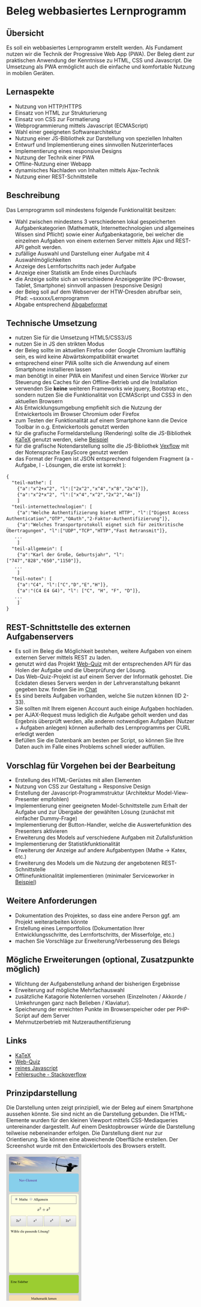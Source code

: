 # Beleg webbasiertes Lernprogramm

## Übersicht
Es soll ein webbasiertes Lernprogramm erstellt werden. Als Fundament nutzen wir die Technik der Progressive Web App (PWA).
Der Beleg dient zur praktischen Anwendung der Kenntnisse zu HTML, CSS und Javascript. Die Umsetzung als PWA ermöglicht auch die einfache und komfortable Nutzung in mobilen Geräten. 

## Lernaspekte
- Nutzung von HTTP/HTTPS
- Einsatz von HTML zur Strukturierung
- Einsatz von CSS zur Formatierung 
- Webprogrammierung mittels Javascript (ECMAScript)
- Wahl einer geeigneten Softwarearchitektur 
- Nutzung einer JS-Bibliothek zur Darstellung von speziellen Inhalten
- Entwurf und Implementierung eines sinnvollen Nutzerinterfaces
- Implementierung eines responsive Designs
- Nutzung der Technik einer PWA
- Offline-Nutzung einer Webapp
- dynamisches Nachladen von Inhalten mittels Ajax-Technik
- Nutzung einer REST-Schnittstelle 

## Beschreibung
Das Lernprogramm soll mindestens folgende Funktionalität besitzen:
- Wahl zwischen mindestens 3 verschiedenen lokal gespeicherten Aufgabenkategorien (Mathematik, Internettechnologien und allgemeines Wissen sind Pflicht) sowie einer Aufgabenkatagorie, bei welcher die einzelnen Aufgaben von einem externen Server mittels Ajax und REST-API geholt werden. 
- zufällige Auswahl und Darstellung einer Aufgabe mit 4 Auswahlmöglichkeiten
- Anzeige des Lernfortschritts nach jeder Aufgabe
- Anzeige einer Statistik am Ende eines Durchlaufs
- die Anzeige sollte sich an verschiedene Anzeigegeräte (PC-Browser, Tablet, Smartphone) sinnvoll anpassen (responsive Design)
- der Beleg soll auf dem Webserver der HTW-Dresden abrufbar sein, Pfad: ~sxxxxx/Lernprogramm
- Abgabe entsprechend [Abgabeformat](https://github.com/HTWDD-RN/Lernprogramm/blob/Beleg-2021/Beleg-Abgabeformat.md)

## Technische Umsetzung
- nutzen Sie für die Umsetzung HTML5/CSS3/JS 
- nutzen Sie in JS den strikten Modus 
- der Beleg sollte im aktuellen Firefox oder Google Chromium lauffähig sein, es wird keine Abwärtskompatibilität erwartet
- entsprechend einer PWA sollte sich die Anwendung auf einem Smartphone installieren lassen
- man benötigt in einer PWA ein Manifest und einen Service Worker zur Steuerung des Caches für den Offline-Betrieb und die Installation
- verwenden Sie **keine** weiteren Frameworks wie jquery, Bootstrap etc., sondern nutzen Sie die Funktionalität von ECMAScript und CSS3 in den aktuellen Browsern
- Als Entwicklungsumgebung empfiehlt sich die Nutzung der Entwickertools im Browser Chromium oder Firefox
- zum Testen der Funktionalität auf einem Smartphone kann die Device Toolbar in o.g. Entwickertools genutzt werden
- für die grafische Formeldarstellung (Rendering) sollte die JS-Bibliothek [KaTeX](https://github.com/KaTeX/KaTeX) genutzt werden, siehe [Beispiel](mathe-demo.html)
- für die grafische Notendarstellung sollte die JS-Bibliothek [Vexflow](https://github.com/0xfe/vexflow) mit der Notensprache EasyScore genutzt werden
- das Format der Fragen ist JSON entsprechend folgendem Fragment (a - Aufgabe, l - Lösungen, die erste ist korrekt ):
```
{ 
  "teil-mathe": [
    {"a":"x^2+x^2", "l":["2x^2","x^4","x^8","2x^4"]},
    {"a":"x^2*x^2", "l":["x^4","x^2","2x^2","4x"]}
    ]
  "teil-internettechnologien": [
    {"a":"Welche Authentifizierung bietet HTTP", "l":["Digest Access Authentication","OTP","OAuth","2-Faktor-Authentifizierung"]},
    {"a":"Welches Transportprotokoll eignet sich für zeitkritische Übertragungen", "l":["UDP","TCP","HTTP","Fast Retransmit"]},
   ...
    ]  
  "teil-allgemein": [
    {"a":"Karl der Große, Geburtsjahr", "l":["747","828","650","1150"]},
   ...
    ]
  "teil-noten": [
    {"a":"C4", "l":["C","D","E","H"]},
    {"a":"(C4 E4 G4)", "l": ["C", "H", "F", "D"]},
   ...
    ]       
}
```

## REST-Schnittstelle des externen Aufgabenservers
- Es soll im Beleg die Möglichkeit bestehen, weitere Aufgaben von einem externen Server mittels REST zu laden.
- genutzt wird das Projekt [Web-Quiz](https://github.com/swsms/web-quiz-engine) mit der entsprechenden API für das Holen der Aufgabe und die Überprüfung der Lösung.
- Das Web-Quiz-Projekt ist auf einem Server der Informatik gehostet. Die Eckdaten dieses Servers werden in der Lehrveranstaltung bekannt gegeben bzw. finden Sie im [Chat](https://imessage.informatik.htw-dresden.de/channel/internettechnologien1)
- Es sind bereits Aufgaben vorhanden, welche Sie nutzen können (ID 2-33).
- Sie sollten mit Ihrem eigenen Account auch einige Aufgaben hochladen.
- per AJAX-Request muss lediglich die Aufgabe geholt werden und das Ergebnis überprüft werden, alle anderen notwendigen Aufgaben (Nutzer + Aufgaben anlegen) können außerhalb des Lernprogramms per CURL erledigt werden
- Befüllen Sie die Datenbank am besten per Script, so können Sie Ihre Daten auch im Falle eines Problems schnell wieder auffüllen.

## Vorschlag für Vorgehen bei der Bearbeitung
- Erstellung des HTML-Gerüstes mit allen Elementen
- Nutzung von CSS zur Gestaltung + Responsive Design
- Erstellung der Javascript-Programmstruktur (Architektur Model-View-Presenter empfohlen)
- Implementierung einer geeigneten Model-Schnittstelle zum Erhalt der Aufgabe und zur Übergabe der gewählten Lösung (zunächst mit einfacher Dummy-Frage)
- Implementierung der Button-Handler, welche die Auswertefunktion des Presenters aktivieren
- Erweiterung des Models auf verschiedene Aufgaben mit Zufallsfunktion
- Implementierung der Statistikfunktionalität
- Erweiterung der Anzeige auf andere Aufgabentypen (Mathe -> Katex, etc.)
- Erweiterung des Models um die Nutzung der angebotenen REST-Schnittstelle
- Offlinefunktionalität implementieren (minimaler Serviceworker in [Beispiel](mathe-demo.html))

## Weitere Anforderungen
- Dokumentation des Projektes, so dass eine andere Person ggf. am Projekt weiterarbeiten könnte
- Erstellung eines Lernportfolios (Dokumentation Ihrer Entwicklungsschritte, des Lernfortschritts, der Misserfolge, etc.)
- machen Sie Vorschläge zur Erweiterung/Verbesserung des Belegs

## Mögliche Erweiterungen (optional, Zusatzpunkte möglich)
- Wichtung der Aufgabenstellung anhand der bisherigen Ergebnisse
- Erweiterung auf mögliche Mehrfachauswahl
- zusätzliche Katagorie Notenlernen vorsehen (Einzelnoten / Akkorde / Umkehrungen ganz nach Belieben / Klaviatur).
- Speicherung der erreichten Punkte im Browserspeicher oder per PHP-Script auf dem Server
- Mehrnutzerbetrieb mit Nutzerauthentifizierung 


## Links
- [KaTeX](https://github.com/KaTeX/KaTeX) 
- [Web-Quiz](https://github.com/swsms/web-quiz-engine) 
- [reines Javascript](https://htmldom.dev/)
- [Fehlersuche - Stackoverflow](https://stackoverflow.com)


## Prinzipdarstellung
Die Darstellung unten zeigt prinzipiell, wie der Beleg auf einem Smartphone aussehen könnte. Sie sind nicht an die Darstellung gebunden.
Die HTML-Elemente wurden für den kleinen Viewport mittels CSS-Mediaqueries untereinander dargestellt. Auf einem Desktopbrowser würde die Darstellung teilweise nebeneinander erfolgen. Die Darstellung dient nur zur Orientierung. Sie können eine abweichende Oberfläche erstellen.
Der Screenshot wurde mit den Entwicklertools des Browsers erstellt.

<img src="images/demo.png" width="200">
